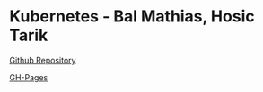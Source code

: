 # Kubernetes - Bal Mathias, Hosic Tarik

[Github Repository](https://github.com/MathiasBal/kubernetes-presentation)

[GH-Pages](https://mathiasbal.github.io/kubernetes-presentation/slides/#/)
